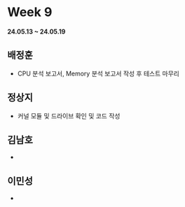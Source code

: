 # Week 9
**24.05.13 ~ 24.05.19**
   
## 배정훈   
*  CPU 분석 보고서, Memory 분석 보고서 작성 후 테스트 마무리   
## 정상지   
*  커널 모듈 및 드라이브 확인 및 코드 작성
## 김남호   
*  
## 이민성   
*  
